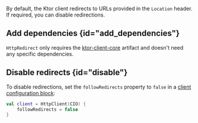 [//]: # (title: Redirect)

By default, the Ktor client redirects to URLs provided in the `Location` header. If required, you can disable redirections.

## Add dependencies {id="add_dependencies"}
`HttpRedirect` only requires the [ktor-client-core](client-dependencies.md) artifact and doesn't need any specific dependencies.

## Disable redirects {id="disable"}

To disable redirections, set the `followRedirects` property to `false` in a [client configuration block](client-create-and-configure.md#configure-client):

```kotlin
val client = HttpClient(CIO) {
    followRedirects = false
}
```
